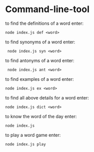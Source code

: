 # Command-line-tool

to find the definitions of a word
  enter:
  
    node index.js def <word>
  
to find synonyms of a word
  enter:
  
     node index.js syn <word>

to find antonyms of a word
  enter:
  
     node index.js ant <word>

to find  examples of a word
  enter:
  
    node index.js ex <word>

to find all above details for a word
  enter:
  
    node index.js dict <word>

to know the word of the day
  enter:
  
    node index.js
  
to play a word game
  enter:
  
    node index.js play
